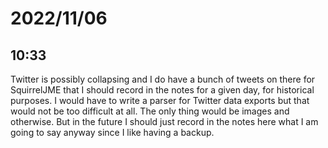 # 2022/11/06

## 10:33

Twitter is possibly collapsing and I do have a bunch of tweets on there for
SquirrelJME that I should record in the notes for a given day, for historical
purposes. I would have to write a parser for Twitter data exports but that
would not be too difficult at all. The only thing would be images and otherwise.
But in the future I should just record in the notes here what I am going to say
anyway since I like having a backup.